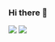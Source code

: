 ### Hi there 👋

<p>
<a href="" target="_blank"><img src="https://img.shields.io/badge/goddue-ffffff?style=flat-square&logo=LINE&logoColor=00C300"/></a>
<a href="mailto:joontaechoi@naver.com" target="_blank"><img src="https://img.shields.io/badge/joontaechoi@naver.com-ffffff?style=flat-square&logo=Gmail&logoColor=EA4335"/></a>
</p>

<!--
**Br0k2n/Br0k2n** is a ✨ _special_ ✨ repository because its `README.md` (this file) appears on your GitHub profile.

Here are some ideas to get you started:

- 🔭 I’m currently working on ...
- 🌱 I’m currently learning ...
- 👯 I’m looking to collaborate on ...
- 🤔 I’m looking for help with ...
- 💬 Ask me about ...
- 📫 How to reach me: ...
- 😄 Pronouns: ...
- ⚡ Fun fact: ...
-->
